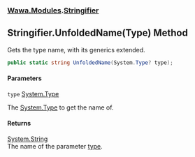 ### [Wawa.Modules](Wawa.Modules.md 'Wawa.Modules').[Stringifier](Stringifier.md 'Wawa.Modules.Stringifier')

## Stringifier.UnfoldedName(Type) Method

Gets the type name, with its generics extended.

```csharp
public static string UnfoldedName(System.Type? type);
```
#### Parameters

<a name='Wawa.Modules.Stringifier.UnfoldedName(System.Type).type'></a>

`type` [System.Type](https://docs.microsoft.com/en-us/dotnet/api/System.Type 'System.Type')

The [System.Type](https://docs.microsoft.com/en-us/dotnet/api/System.Type 'System.Type') to get the name of.

#### Returns
[System.String](https://docs.microsoft.com/en-us/dotnet/api/System.String 'System.String')  
The name of the parameter [type](Stringifier.UnfoldedName.NTDcTVSBj8AdzLAPJqHeFA.md#Wawa.Modules.Stringifier.UnfoldedName(System.Type).type 'Wawa.Modules.Stringifier.UnfoldedName(System.Type).type').